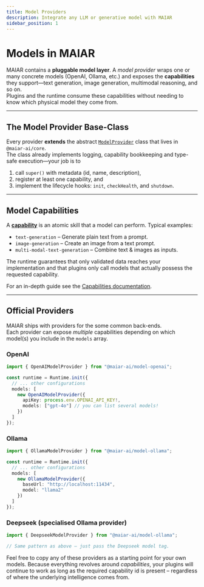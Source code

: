 ```yaml
---
title: Model Providers
description: Integrate any LLM or generative model with MAIAR
sidebar_position: 1
---
```


# Models in MAIAR

MAIAR contains a **pluggable model layer**. A _model provider_ wraps one or many concrete models (OpenAI, Ollama, etc.) and exposes the **capabilities** they support—text generation, image generation, multimodal reasoning, and so on.  
Plugins and the runtime consume these capabilities without needing to know which physical model they come from.

---

## The Model Provider Base-Class

Every provider **extends** the abstract [`ModelProvider`](../../api/classes/ModelProvider) class that lives in `@maiar-ai/core`.  
The class already implements logging, capability bookkeeping and type-safe execution—your job is to

1. call `super()` with metadata (id, name, description),
2. register at least one capability, and
3. implement the lifecycle hooks: `init`, `checkHealth`, and `shutdown`.

---

## Model Capabilities

A [**capability**](../04-capabilities/capabilities.md) is an atomic skill that a model can perform. Typical examples:

- `text-generation` – Generate plain text from a prompt.
- `image-generation` – Create an image from a text prompt.
- `multi-modal-text-generation` – Combine text & images as inputs.

The runtime guarantees that only validated data reaches your implementation and that plugins only call models that actually possess the requested capability.

For an in-depth guide see the [Capabilities documentation](../04-capabilities/capabilities.md).

---

## Official Providers

MAIAR ships with providers for the some common back-ends.  
Each provider can expose _multiple_ capabilities depending on which model(s) you include in the `models` array.

### OpenAI

```typescript
import { OpenAIModelProvider } from "@maiar-ai/model-openai";

const runtime = Runtime.init({
  // ... other configurations
  models: [
    new OpenAIModelProvider({
      apiKey: process.env.OPENAI_API_KEY!,
      models: ["gpt-4o"] // you can list several models!
    })
  ]
});
```

### Ollama

```typescript
import { OllamaModelProvider } from "@maiar-ai/model-ollama";

const runtime = Runtime.init({
  // ... other configurations
  models: [
    new OllamaModelProvider({
      baseUrl: "http://localhost:11434",
      model: "llama2"
    })
  ]
});
```

### Deepseek (specialised Ollama provider)

```typescript
import { DeepseekModelProvider } from "@maiar-ai/model-ollama";

// Same pattern as above – just pass the Deepseek model tag.
```

Feel free to copy any of these providers as a starting point for your own models. Because everything revolves around _capabilities_, your plugins will continue to work as long as the required capability id is present – regardless of where the underlying intelligence comes from.
